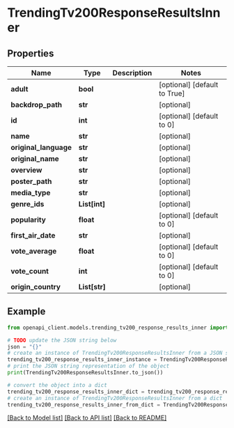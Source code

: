 # TrendingTv200ResponseResultsInner


## Properties

Name | Type | Description | Notes
------------ | ------------- | ------------- | -------------
**adult** | **bool** |  | [optional] [default to True]
**backdrop_path** | **str** |  | [optional] 
**id** | **int** |  | [optional] [default to 0]
**name** | **str** |  | [optional] 
**original_language** | **str** |  | [optional] 
**original_name** | **str** |  | [optional] 
**overview** | **str** |  | [optional] 
**poster_path** | **str** |  | [optional] 
**media_type** | **str** |  | [optional] 
**genre_ids** | **List[int]** |  | [optional] 
**popularity** | **float** |  | [optional] [default to 0]
**first_air_date** | **str** |  | [optional] 
**vote_average** | **float** |  | [optional] [default to 0]
**vote_count** | **int** |  | [optional] [default to 0]
**origin_country** | **List[str]** |  | [optional] 

## Example

```python
from openapi_client.models.trending_tv200_response_results_inner import TrendingTv200ResponseResultsInner

# TODO update the JSON string below
json = "{}"
# create an instance of TrendingTv200ResponseResultsInner from a JSON string
trending_tv200_response_results_inner_instance = TrendingTv200ResponseResultsInner.from_json(json)
# print the JSON string representation of the object
print(TrendingTv200ResponseResultsInner.to_json())

# convert the object into a dict
trending_tv200_response_results_inner_dict = trending_tv200_response_results_inner_instance.to_dict()
# create an instance of TrendingTv200ResponseResultsInner from a dict
trending_tv200_response_results_inner_from_dict = TrendingTv200ResponseResultsInner.from_dict(trending_tv200_response_results_inner_dict)
```
[[Back to Model list]](../README.md#documentation-for-models) [[Back to API list]](../README.md#documentation-for-api-endpoints) [[Back to README]](../README.md)


